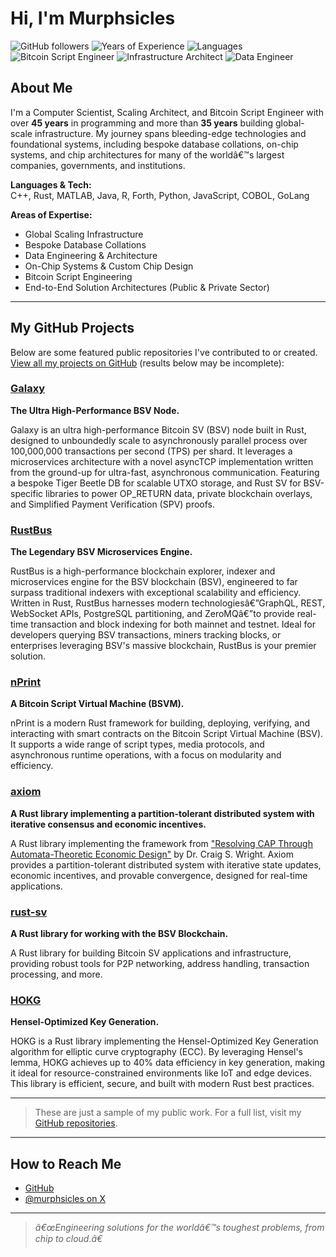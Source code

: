 # Hi, I'm Murphsicles

![GitHub followers](https://img.shields.io/github/followers/murphsicles?style=social)
![Years of Experience](https://img.shields.io/badge/Experience-45%2B%20years-blue)
![Languages](https://img.shields.io/badge/C%2B%2B%2C%20Rust%2C%20MATLAB%2C%20Java%2C%20R%2C%20Forth%2C%20Python%2C%20JavaScript%2C%20COBOL%2C%20GoLang-informational)
![Bitcoin Script Engineer](https://img.shields.io/badge/Bitcoin-Script%20Engineer-yellow)
![Infrastructure Architect](https://img.shields.io/badge/Infrastructure-Architect-green)
![Data Engineer](https://img.shields.io/badge/Data-Engineer-orange)

## About Me

I'm a Computer Scientist, Scaling Architect, and Bitcoin Script Engineer with over **45 years** in programming and more than **35 years** building global-scale infrastructure. My journey spans bleeding-edge technologies and foundational systems, including bespoke database collations, on-chip systems, and chip architectures for many of the worldâ€™s largest companies, governments, and institutions.

**Languages & Tech:**  
C++, Rust, MATLAB, Java, R, Forth, Python, JavaScript, COBOL, GoLang

**Areas of Expertise:**
- Global Scaling Infrastructure
- Bespoke Database Collations
- Data Engineering & Architecture
- On-Chip Systems & Custom Chip Design
- Bitcoin Script Engineering
- End-to-End Solution Architectures (Public & Private Sector)

---

## My GitHub Projects

Below are some featured public repositories I've contributed to or created. [View all my projects on GitHub](https://github.com/murphsicles?tab=repositories) (results below may be incomplete):

### [Galaxy](https://github.com/murphsicles/Galaxy)
**The Ultra High-Performance BSV Node.**

Galaxy is an ultra high-performance Bitcoin SV (BSV) node built in Rust, designed to unboundedly scale to asynchronously parallel process over 100,000,000 transactions per second (TPS) per shard. It leverages a microservices architecture with a novel asyncTCP implementation written from the ground-up for ultra-fast, asynchronous communication. Featuring a bespoke Tiger Beetle DB for scalable UTXO storage, and Rust SV for BSV-specific libraries to power OP_RETURN data, private blockchain overlays, and Simplified Payment Verification (SPV) proofs.

### [RustBus](https://github.com/murphsicles/RustBus)
**The Legendary BSV Microservices Engine.** 

RustBus is a high-performance blockchain explorer, indexer and microservices engine for the BSV blockchain (BSV), engineered to far surpass traditional indexers with exceptional scalability and efficiency. Written in Rust, RustBus harnesses modern technologiesâ€”GraphQL, REST, WebSocket APIs, PostgreSQL partitioning, and ZeroMQâ€”to provide real-time transaction and block indexing for both mainnet and testnet. Ideal for developers querying BSV transactions, miners tracking blocks, or enterprises leveraging BSV's massive blockchain, RustBus is your premier solution.

### [nPrint](https://github.com/murphsicles/nPrint)
**A Bitcoin Script Virtual Machine (BSVM).**  

nPrint is a modern Rust framework for building, deploying, verifying, and interacting with smart contracts on the Bitcoin Script Virtual Machine (BSV). It supports a wide range of script types, media protocols, and asynchronous runtime operations, with a focus on modularity and efficiency.

### [axiom](https://github.com/murphsicles/axiom)
**A Rust library implementing a partition-tolerant distributed system with iterative consensus and economic incentives.**  

A Rust library implementing the framework from ["Resolving CAP Through Automata-Theoretic Economic Design"](https://arxiv.org/abs/2507.02464) by Dr. Craig S. Wright. Axiom provides a partition-tolerant distributed system with iterative state updates, economic incentives, and provable convergence, designed for real-time applications.

### [rust-sv](https://github.com/murphsicles/rust-sv)
**A Rust library for working with the BSV Blockchain.**  

A Rust library for building Bitcoin SV applications and infrastructure, providing robust tools for P2P networking, address handling, transaction processing, and more.

### [HOKG](https://github.com/murphsicles/HOKG)
**Hensel-Optimized Key Generation.**  

HOKG is a Rust library implementing the Hensel-Optimized Key Generation algorithm for elliptic curve cryptography (ECC). By leveraging Hensel's lemma, HOKG achieves up to 40% data efficiency in key generation, making it ideal for resource-constrained environments like IoT and edge devices. This library is efficient, secure, and built with modern Rust best practices.

---

> These are just a sample of my public work. For a full list, visit my [GitHub repositories](https://github.com/murphsicles?tab=repositories).

---

## How to Reach Me

- [GitHub](https://github.com/murphsicles)
- [@murphsicles on X](https://x.com/murphsicles)

---

> _â€œEngineering solutions for the worldâ€™s toughest problems, from chip to cloud.â€_
